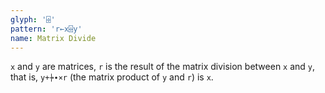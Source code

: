 ```yaml
---
glyph: '⌹'
pattern: 'r←x⌹y'
name: Matrix Divide
---
```


`x` and `y` are matrices, `r` is the result of the matrix division between `x` and `y`, that is, `y+⍆∙×r` (the matrix product of `y` and `r`) is `x`.